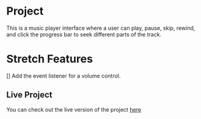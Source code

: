 # Project

This is a music player interface where a user can play, pause, skip, rewind, and click the progress bar to seek different parts of the track.

# Stretch Features

[] Add the event listener for a volume control. 

## Live Project

You can check out the live version of the project [here](https://katechantha.github.io/music-player/)